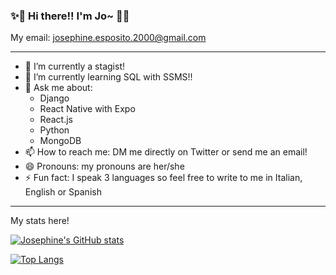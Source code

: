 ### ✨👋  Hi there!! I'm Jo~  👋✨ 

My email: josephine.esposito.2000@gmail.com

---

- 🔭 I’m currently a stagist!
- 🌱 I’m currently learning SQL with SSMS!!
- 💬 Ask me about:
   -  Django
   -  React Native with Expo
   -  React.js
   -  Python
   -  MongoDB
- 📫 How to reach me: DM me directly on Twitter or send me an email!
- 😄 Pronouns: my pronouns are her/she
- ⚡ Fun fact: I speak 3 languages so feel free to write to me in Italian, English or Spanish

---
My stats here!

[![Josephine's GitHub stats](https://github-readme-stats.vercel.app/api?username=josephineesposito&count_private=true&show_icons=true&theme=gruvbox)](https://github.com/josephineesposito/github-readme-stats)

[![Top Langs](https://github-readme-stats.vercel.app/api/top-langs/?username=josephineesposito&layout=compact&count_private=true&show_icons=true&theme=gruvbox)](https://github.com/josephineesposito/github-readme-stats)
